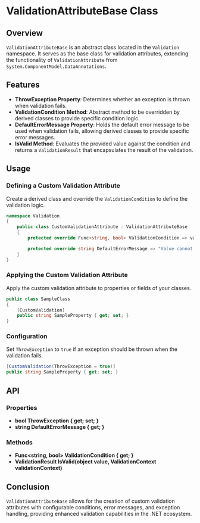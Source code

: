 # ValidationAttributeBase Class

## Overview

`ValidationAttributeBase` is an abstract class located in the `Validation` namespace. It serves as the base class for
validation attributes, extending the functionality of `ValidationAttribute`
from `System.ComponentModel.DataAnnotations`.

## Features

- **ThrowException Property**: Determines whether an exception is thrown when validation fails.
- **ValidationCondition Method**: Abstract method to be overridden by derived classes to provide specific condition
  logic.
- **DefaultErrorMessage Property**: Holds the default error message to be used when validation fails, allowing derived
  classes to provide specific error messages.
- **IsValid Method**: Evaluates the provided value against the condition and returns a `ValidationResult` that
  encapsulates the result of the validation.

## Usage

### Defining a Custom Validation Attribute

Create a derived class and override the `ValidationCondition` to define the validation logic.

```csharp
namespace Validation
{
    public class CustomValidationAttribute : ValidationAttributeBase
    {
        protected override Func<string, bool> ValidationCondition => value => !string.IsNullOrEmpty(value);

        protected override string DefaultErrorMessage => "Value cannot be null or empty";
    }
}
```

### Applying the Custom Validation Attribute

Apply the custom validation attribute to properties or fields of your classes.

```csharp
public class SampleClass
{
    [CustomValidation]
    public string SampleProperty { get; set; }
}
```

### Configuration

Set `ThrowException` to `true` if an exception should be thrown when the validation fails.

```csharp
[CustomValidation(ThrowException = true)]
public string SampleProperty { get; set; }
```

## API

### Properties

- **bool ThrowException { get; set; }**
- **string DefaultErrorMessage { get; }**

### Methods

- **Func<string, bool> ValidationCondition { get; }**
- **ValidationResult IsValid(object value, ValidationContext validationContext)**

## Conclusion

`ValidationAttributeBase` allows for the creation of custom validation attributes with configurable conditions, error
messages, and exception handling, providing enhanced validation capabilities in the .NET ecosystem.
